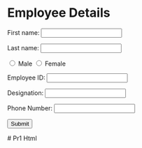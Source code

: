 <!DOCTYPE html>
<html lang="en">
<head>
<title>Employee Details</title>
</head>
<body>
<h1>Employee Details</h1>
<p>
    First name: <input type = "text" name = "fname" />
</p>
<p>
    Last name: <input type = "text" name = "lname" />
</p>
 <p>
         <input type = "radio" name = "Gender" value = "Male"> Male
         <input type = "radio" name = "Gender" value = "Female"> Female
</p>
 
<p>
Employee ID: <input type = "text" name = "ID" />
</p>
 
<p>
Designation: <input type = "text" name = "ID" />
</p>
 
<p>
Phone Number: <input type = "text" name = "phone" />
</p>
 
<p>
<input type = "submit" name = "submit" value = "Submit" />
</p>
</body>
</html># Pr1
Html
